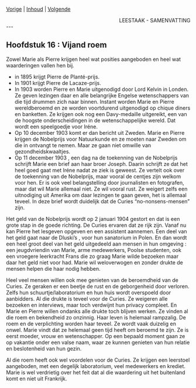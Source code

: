 [Vorige](hfst15_een_doctoraat.md) | [Inhoud](inhoudsopgave.md) | [Volgende](hfst16_vijand_roem.md)

<div style="text-align: right">LEESTAAK - SAMENVATTING</div>
---

## Hoofdstuk 16 : Vijand roem

Zowel Marie als Pierre krijgen heel wat posities aangeboden en heel wat waarderingen vallen hen bij.

- in 1895 krijgt Pierre de Planté-prijs.
- In 1901 krijgt Pierre de Lacaze-prijs.
- In 1903 worden Pierre en Marie uitgenodigd door Lord Kelvin in Londen. Ze geven lezingen daar en alle belangrijke Engelse wetenschappers van die tijd drummen zich naar binnen. Instant worden Marie en Pierre wereldberoemd en ze worden voortdurend uitgenodigd op chique diners en banketten. Ze krijgen ook nog een Davy-medaille uitgereikt, een van de hoogste onderscheidingen in de wetenschappelijke wereld. Dat wordt een speelgoedje voor Iréne.
- Op 10 december 1903 komt er dan bericht uit Zweden. Marie en Pierre krijgen de Nobelprijs voor Natuurkunde en ze moeten naar Zweden om die in ontvangt te nemen. Maar ze gaan niet omwille van gezondheidskwaaltjes.
- Op 11 december 1903 , een dag na de toekenning van de Nobelprijs schrijft Marie een brief aan haar broer Joseph. Daarin schrijft ze dat het heel goed gaat met Iréne nadat ze ziek is geweest. Ze vertelt ook over de toekenning van de Nobelprijs, maar vooral de centjes zijn welkom voor hen. Er is ook veel belangstelling door journalisten en fotografen, maar dat wil Marie allemaal niet. Ze wil vooral rust. Ze weigert zelfs een uitnodiging uit Amerika om daar lezingen te gaan geven, het is allemaal teveel. In deze brief wordt duidelijk dat de Curies “no-nonsens-mensen” zijn.

Het geld van de Nobelprijs wordt op 2 januari 1904 gestort en dat is een grote stap in de goede richting. De Curies ervaren dat ze rijk zijn. Vanaf nu kan Pierre het lesgeven opgeven en een assistent aannemen. Een deel van het geld gaat naar de Dluski’s , voor hun sanatorium in Polen. En dan wordt een heel groot deel van het geld uitgedeeld aan mensen in hun omgeving :  een jeugdvriendin van Marie, arme medewerkers, Poolse studenten, ook een vroegere leerkracht Frans die zo graag Marie wilde bezoeken maar daar het geld niet voor had. Marie wil weloverwogen en zonder drukte de mensen helpen die haar nodig hebben. 

Heel veel mensen willen ook mee genieten van de beroemdheid van de Curies. Ze geraken er een beetje de rust en de geborgenheid door verloren. Zelfs hun schuurtje/laboratorium en hun huis wordt overspoeld door aanbidders. Al die drukte is teveel voor de Curies. Ze weigeren alle bezoeken en interviews, maar toch verdwijnt hun privacy compleet. En Marie en Pierre willen ondanks alle drukte toch blijven werken. Ze vinden al die roem en bekendheid zo onzinnig. Haar leven is helemaal rampzalig.  De roem en de verplichting worden haar teveel. Ze wordt vaak duizelig en onwel. Marie vindt dat ze helemaal geen tijd heeft om beroemd te zijn. Ze is eerst moeder, vrouw en wetenschapper. Op een bepaald moment gaan ze op vakantie onder een valse naam, waar ze kunnen genieten van hun relatie en beslotenheid van hun gezin.

Al die roem heeft ook wel voordelen voor de Curies. Ze krijgen een leerstoel aangeboden, met een degelijk laboratorium, veel medewerkers en krediet. Marie is wel verdrietig over het feit dat al die waardering uit het buitenland komt en niet uit Frankrijk.
